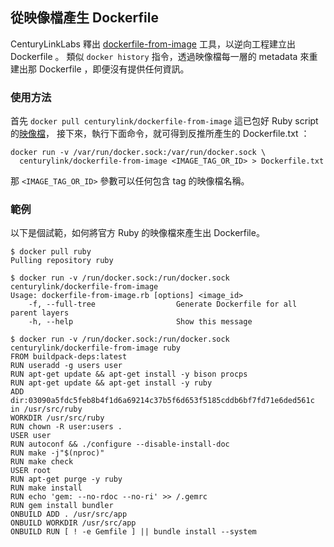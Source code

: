 ## 從映像檔產生 Dockerfile
CenturyLinkLabs 釋出 [dockerfile-from-image](https://github.com/CenturyLinkLabs/dockerfile-from-image) 工具，以逆向工程建立出 Dockerfile 。
類似 `docker history` 指令，透過映像檔每一層的 metadata 來重建出那 Dockerfile ，即便沒有提供任何資訊。

### 使用方法

首先 `docker pull centurylink/dockerfile-from-image` 這已包好 Ruby script 的[映像檔](https://registry.hub.docker.com/u/centurylink/dockerfile-from-image/)，
接下來，執行下面命令，就可得到反推所產生的 Dockerfile.txt ：

    docker run -v /var/run/docker.sock:/var/run/docker.sock \
      centurylink/dockerfile-from-image <IMAGE_TAG_OR_ID> > Dockerfile.txt

那 `<IMAGE_TAG_OR_ID>` 參數可以任何包含 tag 的映像檔名稱。

### 範例
以下是個試範，如何將官方 Ruby 的映像檔來產生出 Dockerfile。

    $ docker pull ruby
    Pulling repository ruby

    $ docker run -v /run/docker.sock:/run/docker.sock centurylink/dockerfile-from-image
    Usage: dockerfile-from-image.rb [options] <image_id>
        -f, --full-tree                  Generate Dockerfile for all parent layers
        -h, --help                       Show this message

    $ docker run -v /run/docker.sock:/run/docker.sock centurylink/dockerfile-from-image ruby
    FROM buildpack-deps:latest
    RUN useradd -g users user
    RUN apt-get update && apt-get install -y bison procps
    RUN apt-get update && apt-get install -y ruby
    ADD dir:03090a5fdc5feb8b4f1d6a69214c37b5f6d653f5185cddb6bf7fd71e6ded561c in /usr/src/ruby
    WORKDIR /usr/src/ruby
    RUN chown -R user:users .
    USER user
    RUN autoconf && ./configure --disable-install-doc
    RUN make -j"$(nproc)"
    RUN make check
    USER root
    RUN apt-get purge -y ruby
    RUN make install
    RUN echo 'gem: --no-rdoc --no-ri' >> /.gemrc
    RUN gem install bundler
    ONBUILD ADD . /usr/src/app
    ONBUILD WORKDIR /usr/src/app
    ONBUILD RUN [ ! -e Gemfile ] || bundle install --system


